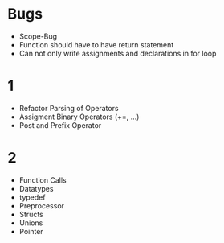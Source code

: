 # Bugs
- Scope-Bug
- Function should have to have return statement
- Can not only write assignments and declarations in for loop

# 1
- Refactor Parsing of Operators
- Assigment Binary Operators (+=, ...)
- Post and Prefix Operator

# 2
- Function Calls
- Datatypes
- typedef
- Preprocessor
- Structs
- Unions
- Pointer
